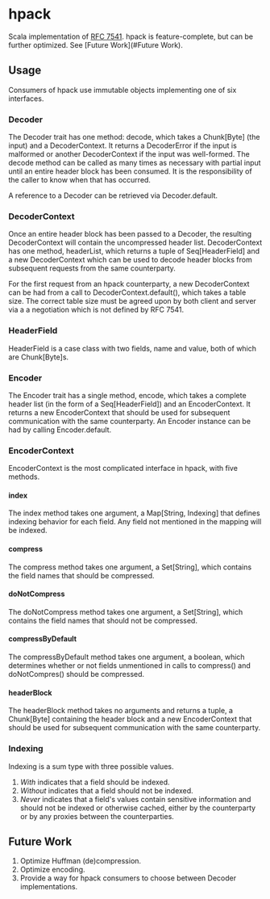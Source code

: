 # hpack
Scala implementation of [RFC 7541](https://tools.ietf.org/html/rfc7541).
hpack is feature-complete, but can be further optimized. See
[Future Work](#Future Work).

## Usage
Consumers of hpack use immutable objects implementing one of six
interfaces.

### Decoder
The Decoder trait has one method: decode, which takes a Chunk[Byte] (the
input) and a DecoderContext. It returns a DecoderError if the input is
malformed or another DecoderContext if the input was well-formed.
The decode method can be called as many times as necessary with partial
input until an entire header block has been consumed. It is the
responsibility of the caller to know when that has occurred.

A reference to a Decoder can be retrieved via Decoder.default.

### DecoderContext
Once an entire header block has been passed to a Decoder, the resulting
DecoderContext will contain the uncompressed header list. DecoderContext
has one method, headerList, which returns a tuple of Seq[HeaderField] and
a new DecoderContext which can be used to decode header blocks from
subsequent requests from the same counterparty.

For the first request from an hpack counterparty, a new DecoderContext can
be had from a call to DecoderContext.default(), which takes a table size.
The correct table size must be agreed upon by both client and server via a
a negotiation which is not defined by RFC 7541.

### HeaderField
HeaderField is a case class with two fields, name and value, both of which
are Chunk[Byte]s.

### Encoder
The Encoder trait has a single method, encode, which takes a complete
header list (in the form of a Seq[HeaderField]) and an EncoderContext.
It returns a new EncoderContext that should be used for subsequent
communication with the same counterparty. An Encoder instance can be had
by calling Encoder.default.

### EncoderContext
EncoderContext is the most complicated interface in
hpack, with five methods.

#### index
The index method takes one argument, a Map[String, Indexing] that defines
indexing behavior for each field. Any field not mentioned in the mapping
will be indexed. 

#### compress
The compress method takes one argument, a Set[String], which contains the
field names that should be compressed.

#### doNotCompress
The doNotCompress method takes one argument, a Set[String], which contains the
field names that should not be compressed.

#### compressByDefault
The compressByDefault method takes one argument, a boolean, which
determines whether or not fields unmentioned in calls to compress() and
doNotCompres() should be compressed.

#### headerBlock
The headerBlock method takes no arguments and returns a tuple, a
Chunk[Byte] containing the header block and a new EncoderContext that
should be used for subsequent communication with the same counterparty.

### Indexing
Indexing is a sum type with three possible values.
1. *With* indicates that a field should be indexed.
2. *Without* indicates that a field should not be indexed.
3. *Never* indicates that a field's values contain sensitive information
and should not be indexed or otherwise cached, either by the counterparty
or by any proxies between the counterparties.

## Future Work
1. Optimize Huffman (de)compression.
2. Optimize encoding.
3. Provide a way for hpack consumers to choose between Decoder implementations.
